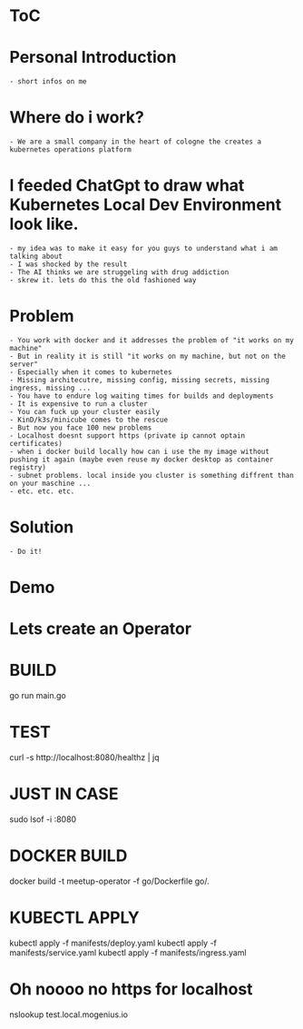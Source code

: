 # ToC

# Personal Introduction
    - short infos on me
# Where do i work?
    - We are a small company in the heart of cologne the creates a kubernetes operations platform
# I feeded ChatGpt to draw what Kubernetes Local Dev Environment look like.
    - my idea was to make it easy for you guys to understand what i am talking about
    - I was shocked by the result
    - The AI thinks we are struggeling with drug addiction
    - skrew it. lets do this the old fashioned way
# Problem
    - You work with docker and it addresses the problem of "it works on my machine"
    - But in reality it is still "it works on my machine, but not on the server"
    - Especially when it comes to kubernetes
    - Missing architecutre, missing config, missing secrets, missing ingress, missing ...
    - You have to endure log waiting times for builds and deployments
    - It is expensive to run a cluster
    - You can fuck up your cluster easily
    - KinD/k3s/minicube comes to the rescue
    - But now you face 100 new problems
    - Localhost doesnt support https (private ip cannot optain certificates)
    - when i docker build locally how can i use the my image without pushing it again (maybe even reuse my docker desktop as container registry)
    - subnet problems. local inside you cluster is something diffrent than on your maschine ...
    - etc. etc. etc.
# Solution
    - Do it!
# Demo
# Lets create an Operator

# BUILD
go run main.go

# TEST
curl -s http://localhost:8080/healthz | jq

# JUST IN CASE
sudo lsof -i :8080

# DOCKER BUILD
docker build -t meetup-operator -f go/Dockerfile go/.

# KUBECTL APPLY
kubectl apply -f manifests/deploy.yaml
kubectl apply -f manifests/service.yaml
kubectl apply -f manifests/ingress.yaml

# Oh noooo no https for localhost
nslookup test.local.mogenius.io
